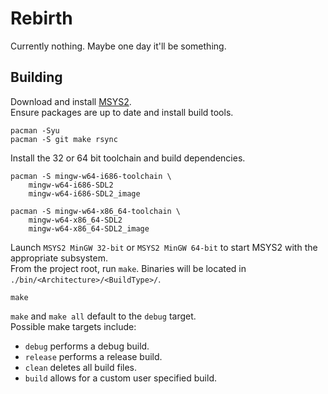 # Rebirth
Currently nothing. Maybe one day it'll be something.

## Building
Download and install [MSYS2](https://www.msys2.org/).  
Ensure packages are up to date and install build tools.
```
pacman -Syu
pacman -S git make rsync
```
Install the 32 or 64 bit toolchain and build dependencies.
```
pacman -S mingw-w64-i686-toolchain \
	mingw-w64-i686-SDL2
	mingw-w64-i686-SDL2_image

pacman -S mingw-w64-x86_64-toolchain \
	mingw-w64-x86_64-SDL2
	mingw-w64-x86_64-SDL2_image
```
Launch `MSYS2 MinGW 32-bit` or `MSYS2 MinGW 64-bit` to start MSYS2 with the appropriate subsystem.  
From the project root, run `make`. Binaries will be located in `./bin/<Architecture>/<BuildType>/`.
```
make
```
`make` and `make all` default to the `debug` target.  
Possible make targets include:  
- `debug` performs a debug build.
- `release` performs a release build.
- `clean` deletes all build files.
- `build` allows for a custom user specified build.
